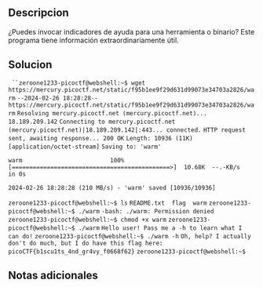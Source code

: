 ## Descripcion 

¿Puedes invocar indicadores de ayuda para una herramienta o binario? Este programa tiene información extraordinariamente útil.
## Solucion
`
``zeroone1233-picoctf@webshell:~$ wget https://mercury.picoctf.net/static/f95b1ee9f29d631d99073e34703a2826/warm`
`--2024-02-26 18:28:28--  https://mercury.picoctf.net/static/f95b1ee9f29d631d99073e34703a2826/warm`
`Resolving mercury.picoctf.net (mercury.picoctf.net)... 18.189.209.142`
`Connecting to mercury.picoctf.net (mercury.picoctf.net)|18.189.209.142|:443... connected.`
`HTTP request sent, awaiting response... 200 OK`
`Length: 10936 (11K) [application/octet-stream]`
`Saving to: 'warm'`

`warm                         100%[=============================================>]  10.68K  --.-KB/s    in 0s`      

`2024-02-26 18:28:28 (210 MB/s) - 'warm' saved [10936/10936]`

`zeroone1233-picoctf@webshell:~$ ls`
`README.txt  flag  warm`
`zeroone1233-picoctf@webshell:~$ ./warm`
`-bash: ./warm: Permission denied`
`zeroone1233-picoctf@webshell:~$ chmod +x warm`
`zeroone1233-picoctf@webshell:~$ ./warm`
`Hello user! Pass me a -h to learn what I can do!`
`zeroone1233-picoctf@webshell:~$ ./warm -h`
`Oh, help? I actually don't do much, but I do have this flag here: picoCTF{b1scu1ts_4nd_gr4vy_f0668f62}`
`zeroone1233-picoctf@webshell:~$` 

## Notas adicionales
